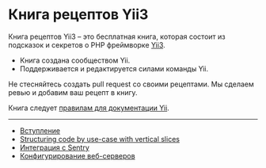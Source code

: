 # Книга рецептов Yii3

Книга рецептов Yii3 – это бесплатная книга, которая состоит из подсказок и
секретов о PHP фреймворке [Yii3](https://www.yiiframework.com/).

- Книга создана сообществом Yii.
- Поддерживается и редактируется силами команды Yii.

Не стесняйтесь создать pull request со своими рецептами. Мы сделаем ревью и
добавим ваш рецепт в книгу.

Книга следует [правилам для документации
Yii](https://www.yiiframework.com/license#docs).

---

- [Вступление](preface.md)
- [Structuring code by use-case with vertical
  slices](organizing-code/structuring-by-use-case-with-vertical-slices.md)
- [Интеграция с Sentry](sentry-integration.md)
- [Конфигурирование веб-серверов](configuring-webservers/general.md)
